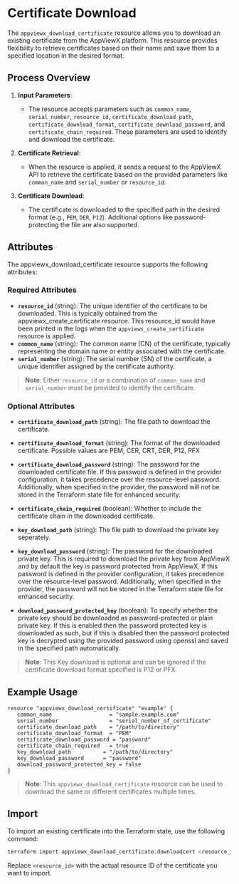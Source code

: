# Certificate Download

The `appviewx_download_certificate` resource allows you to download an existing certificate from the AppViewX platform. This resource provides flexibility to retrieve certificates based on their name and save them to a specified location in the desired format.

## Process Overview

1. **Input Parameters**:
   - The resource accepts parameters such as `common_name`, `serial_number`, `resource_id`, `certificate_download_path`, `certificate_download_format`, `certificate_download_password`, and `certificate_chain_required`. These parameters are used to identify and download the certificate.

2. **Certificate Retrieval**:
   - When the resource is applied, it sends a request to the AppViewX API to retrieve the certificate based on the provided parameters like `common_name` and `serial_number` or `resource_id`.

3. **Certificate Download**:
   - The certificate is downloaded to the specified path in the desired format (e.g., `PEM`, `DER`, `P12`). Additional options like password-protecting the file are also supported.


## Attributes
The appviewx_download_certificate resource supports the following attributes:

### Required Attributes
- **`resource_id`** (string): The unique identifier of the certificate to be downloaded. This is typically obtained from the appviewx_create_certificate resource. This resource_id would have been printed in the logs when the `appviewx_create_certificate` resource is applied.
- **`common_name`** (string): The common name (CN) of the certificate, typically representing the domain name or entity associated with the certificate.
- **`serial_number`** (string): The serial number (SN) of the certificate, a unique identifier assigned by the certificate authority.

> **Note**: Either `resource_id` or a combination of `common_name` and `serial_number` must be provided to identify the certificate.

### Optional Attributes

- **`certificate_download_path`** (string): The file path to download the certificate.
- **`certificate_download_format`** (string): The format of the downloaded certificate. Possible values are PEM, CER, CRT, DER, P12, PFX
- **`certificate_download_password`** (string): The password for the downloaded certificate file. If this password is defined in the provider configuration, it takes precedence over the resource-level password. Additionally, when specified in the provider, the password will not be stored in the Terraform state file for enhanced security.
- **`certificate_chain_required`** (boolean): Whether to include the certificate chain in the downloaded certificate.

- **`key_download_path`** (string): The file path to download the private key seperately.
- **`key_download_password`** (string): The password for the downloaded private key. This is required to download the private key from AppViewX and by default the key is password protected from AppViewX.  If this password is defined in the provider configuration, it takes precedence over the resource-level password. Additionally, when specified in the provider, the password will not be stored in the Terraform state file for enhanced security.
- **`download_password_protected_key`** (boolean): To specify whether the private key should be downloaded as password-protected or plain private key. If this is enabled then the password protected key is downloaded as such, but if this is disabled then the password protected key is decrypted using the provided password using openssl and saved in the specified path automatically.
> **Note**: This Key download is optional and can be ignored if the certificate download format specified is P12 or PFX.


## Example Usage
```hcl
resource "appviewx_download_certificate" "example" {
   common_name                  = "sample.example.com"
   serial_number                = "serial_number_of_certificate"
   certificate_download_path    = "/path/to/directory"
   certificate_download_format  = "PEM"
   certificate_download_password = "password"
   certificate_chain_required   = true
   key_download_path          = "/path/to/directory"
   key_download_password      = "password"
   download_password_protected_key = false
}
```
> **Note**: This `appviewx_download_certificate` resource can be used to download the same or different certificates multiple times.

## Import

To import an existing certificate into the Terraform state, use the following command:

```bash
terraform import appviewx_download_certificate.downloadcert <resource_id>
```

Replace `<resource_id>` with the actual resource ID of the certificate you want to import.

